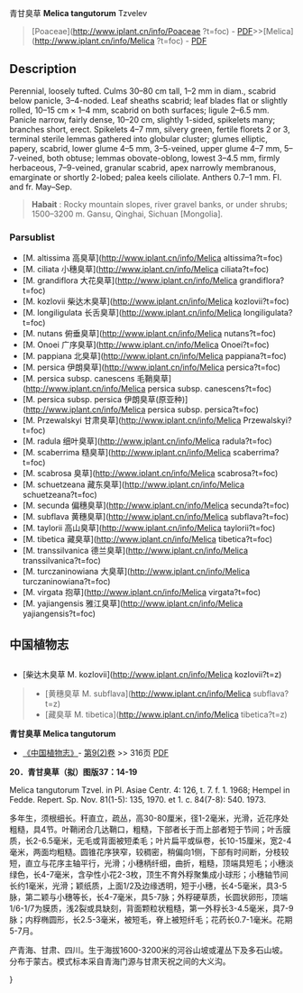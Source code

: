 青甘臭草 **Melica tangutorum** Tzvelev

> [Poaceae](http://www.iplant.cn/info/Poaceae ?t=foc) - [PDF](http://iplant.cn/foc/pdf/Poaceae.pdf)>>[Melica](http://www.iplant.cn/info/Melica ?t=foc) - [PDF](http://www.iplant.cn/foc/pdf/Melica.pdf)

## Description

Perennial, loosely tufted. Culms 30–80 cm tall, 1–2 mm in diam., scabrid below panicle, 3–4-noded. Leaf sheaths scabrid; leaf blades flat or slightly rolled, 10–15 cm × 1–4 mm, scabrid on both surfaces; ligule 2–6.5 mm. Panicle narrow, fairly dense, 10–20 cm, slightly 1-sided, spikelets many; branches short, erect. Spikelets 4–7 mm, silvery green, fertile florets 2 or 3, terminal sterile lemmas gathered into globular cluster; glumes elliptic, papery, scabrid, lower glume 4–5 mm, 3–5-veined, upper glume 4–7 mm, 5–7-veined, both obtuse; lemmas obovate-oblong, lowest 3–4.5 mm, firmly herbaceous, 7–9-veined, granular scabrid, apex narrowly membranous, emarginate or shortly 2-lobed; palea keels ciliolate. Anthers 0.7–1 mm. Fl. and fr. May–Sep.

> **Habait** : 
> Rocky mountain slopes, river gravel banks, or under shrubs; 1500–3200 m. Gansu, Qinghai, Sichuan [Mongolia].

### Parsublist

* [M.  altissima  高臭草](http://www.iplant.cn/info/Melica altissima?t=foc)
* [M.  ciliata  小穗臭草](http://www.iplant.cn/info/Melica ciliata?t=foc)
* [M.  grandiflora  大花臭草](http://www.iplant.cn/info/Melica grandiflora?t=foc)
* [M.  kozlovii  柴达木臭草](http://www.iplant.cn/info/Melica kozlovii?t=foc)
* [M.  longiligulata  长舌臭草](http://www.iplant.cn/info/Melica longiligulata?t=foc)
* [M.  nutans  俯垂臭草](http://www.iplant.cn/info/Melica nutans?t=foc)
* [M.  Onoei  广序臭草](http://www.iplant.cn/info/Melica Onoei?t=foc)
* [M.  pappiana  北臭草](http://www.iplant.cn/info/Melica pappiana?t=foc)
* [M.  persica  伊朗臭草](http://www.iplant.cn/info/Melica persica?t=foc)
* [M.  persica subsp. canescens  毛鞘臭草](http://www.iplant.cn/info/Melica persica subsp. canescens?t=foc)
* [M.  persica subsp. persica  伊朗臭草(原亚种)](http://www.iplant.cn/info/Melica persica subsp. persica?t=foc)
* [M.  Przewalskyi  甘肃臭草](http://www.iplant.cn/info/Melica Przewalskyi?t=foc)
* [M.  radula  细叶臭草](http://www.iplant.cn/info/Melica radula?t=foc)
* [M.  scaberrima  糙臭草](http://www.iplant.cn/info/Melica scaberrima?t=foc)
* [M.  scabrosa  臭草](http://www.iplant.cn/info/Melica scabrosa?t=foc)
* [M.  schuetzeana  藏东臭草](http://www.iplant.cn/info/Melica schuetzeana?t=foc)
* [M.  secunda  偏穗臭草](http://www.iplant.cn/info/Melica secunda?t=foc)
* [M.  subflava  黄穗臭草](http://www.iplant.cn/info/Melica subflava?t=foc)
* [M.  taylorii  高山臭草](http://www.iplant.cn/info/Melica taylorii?t=foc)
* [M.  tibetica  藏臭草](http://www.iplant.cn/info/Melica tibetica?t=foc)
* [M.  transsilvanica  德兰臭草](http://www.iplant.cn/info/Melica transsilvanica?t=foc)
* [M.  turczaninowiana  大臭草](http://www.iplant.cn/info/Melica turczaninowiana?t=foc)
* [M.  virgata  抱草](http://www.iplant.cn/info/Melica virgata?t=foc)
* [M.  yajiangensis  雅江臭草](http://www.iplant.cn/info/Melica yajiangensis?t=foc)

## 中国植物志

## 
* [柴达木臭草  M.  kozlovii](http://www.iplant.cn/info/Melica kozlovii?t=z)
> * [黄穗臭草  M.  subflava](http://www.iplant.cn/info/Melica subflava?t=z)
> * [藏臭草  M.  tibetica](http://www.iplant.cn/info/Melica tibetica?t=z)

**青甘臭草 Melica tangutorum**

* [《中国植物志》](http://www.iplant.cn/frps)- [第9(2)卷](http://www.iplant.cn/frps/vol/9(2)) >> 316页 [PDF](http://www.iplant.cn/frps/pdf/9(2)/316.pdf)

**20．青甘臭草（拟）图版37：14-19**

Melica tangutorum Tzvel. in Pl. Asiae Centr. 4: 126, t. 7. f. 1. 1968; Hempel in Fedde. Repert. Sp. Nov. 81(1-5): 135, 1970. et 1. c. 84(7-8): 540. 1973.

多年生，须根细长。秆直立，疏丛，高30-80厘米，径1-2毫米，光滑，近花序处粗糙，具4节。叶鞘闭合几达鞘口，粗糙，下部者长于而上部者短于节间；叶舌膜质，长2-6.5毫米，无毛或背面被短柔毛；叶片扁平或纵卷，长10-15厘米，宽2-4毫米，两面均粗糙。圆锥花序狭窄，较稠密，稍偏向1侧，下部有时间断，分枝较短，直立与花序主轴平行，光滑；小穗柄纤细，曲折，粗糙，顶端具短毛；小穗淡绿色，长4-7毫米，含孕性小花2-3枚，顶生不育外稃聚集成小球形；小穗轴节间长约1毫米，光滑；颖纸质，上面1/2及边缘透明，短于小穗，长4-5毫米，具3-5脉，第二颖与小穗等长，长4-7毫米，具5-7脉；外稃硬草质，长圆状卵形，顶端1/6-1/7为膜质，浅2裂或具缺刻，背面颗粒状粗糙，第一外稃长3-4.5毫米，具7-9脉；内稃椭圆形，长2.5-3毫米，被短毛，脊上被短纤毛；花药长0.7-1毫米。花期5-7月。

产青海、甘肃、四川。生于海拔1600-3200米的河谷山坡或灌丛下及多石山坡。分布于蒙古。模式标本采自青海门源与甘肃天祝之间的大义沟。

}